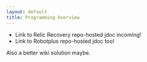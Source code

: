 ```yaml
---
layout: default
title: Programming Overview
---
```


* Link to Relic Recovery repo-hosted jdoc incoming!
* Link to Robotplus repo-hosted jdoc too!

Also a better wiki solution maybe.
